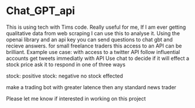 # Chat_GPT_api
This is using tech with Tims code. Really useful for me, If I am ever getting qualitative data from web scraping I can use this to analyse it. 
Using the openai library and an api key you can send questions to chat gbt and recieve answers.
for small freelance traders this access to an API can be brilliant.
Example use case:
with access to a twitter API
follow influential accounts 
get tweets immediatly with API
Use chat to decide if it will effect a stock price 
ask it to respond in one of three ways

stock: positive
stock: negative
no stock effected

make a trading bot with greater latence then any standard news trader 

Please let me know if interested in working on this project
